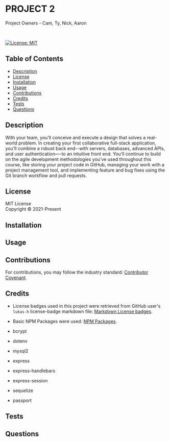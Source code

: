 # PROJECT 2

Project Owners - Cam, Ty, Nick, Aaron

<br>

[![License: MIT](https://img.shields.io/badge/License-MIT-yellow.svg)](https://choosealicense.com/licenses/mit/)

## Table of Contents
* [Description](#Description)
* [License](#License)
* [Installation](#Installation)
* [Usage](#Usage)
* [Contributions](#Contributions)
* [Credits](#Credits)
* [Tests](#Tests)
* [Questions](#Questions)

## Description
With your team, you’ll conceive and execute a design that solves a real-world problem. In creating your first collaborative full-stack application, you’ll combine a robust back end--with servers, databases, advanced APIs, and user authentication—-to an intuitive front end. You’ll continue to build on the agile development methodologies you’ve used throughout this course, like storing your project code in GitHub, managing your work with a project management tool, and implementing feature and bug fixes using the Git branch workflow and pull requests.



## License
MIT License
<br>
Copyright © 2021-Present 
<br>

## Installation
 

## Usage


## Contributions
For contributions, you may follow the industry standard: [Contributor Covenant](https://www.contributor-covenant.org/).
<br>


## Credits

* License badges used in this project were retrieved from GitHub user's `lukas-h` license-badge markdown file: [Markdown License badges](https://gist.github.com/lukas-h/2a5d00690736b4c3a7ba).

* Basic NPM Packages were used: [NPM Packages](https://www.npmjs.com/).

* bcrypt
* dotenv
* mysql2
* express
* express-handlebars
* express-session
* sequelize
* passport 

## Tests

## Questions
